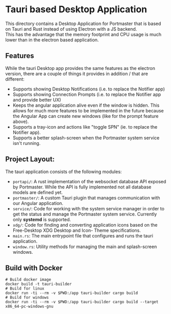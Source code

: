 # Tauri based Desktop Application

This directory contains a Desktop Application for Portmaster that is based on
Tauri and Rust instead of using Electron with a JS backend.  
This has the advantage that the memory footprint and CPU usage is much lower
than in the electron based application.

## Features

While the tauri Desktop app provides the same features as the electron version,
there are a couple of things it provides in addition / that are different:

- Supports showing Desktop Notifications (i.e. to replace the Notifier app)
- Supports showing Connection Prompts (i.e. to replace the Notifier app and provide better UX)
- Keeps the angular application alive even if the window is hidden. This allows for much more
  features to be implemented in the future because the Angular App can create new windows (like
  for the prompt feature above).
- Supports a tray-icon and actions like "toggle SPN" (ie. to replace the Notifier app).
- Supports a better splash-screen when the Portmaster system service isn't running.

## Project Layout:

The tauri application consists of the following modules:

- `portapi/`: A rust implementation of the websocket database API exposed by
  Portmaster. While the API is fully implemented not all database models are defined yet.
- `portmaster/`: A custom Tauri plugin that manages communication with our
  Angular application.
- `service/`: Code for working with the system service manager in order to get
             the status and manage the Portmaster system service. Currently only
             **systemd** is supported.
- `xdg/`: Code for finding and converting application icons based on the
         Free-Desktop XDG Desktop and Icon- Theme specifications.
- `main.rs`: The main entrypoint file that configures and runs the tauri application.
- `window.rs`: Utility methods for managing the main and splash-screen windows.

## Build with Docker

    # Build docker image
    docker build -t tauri-builder
    # Build for linux
    docker run -ti --rm -v $PWD:/app tauri-builder cargo build
    # Build for windows
    docker run -ti --rm -v $PWD:/app tauri-builder cargo build --target x86_64-pc-windows-gnu
